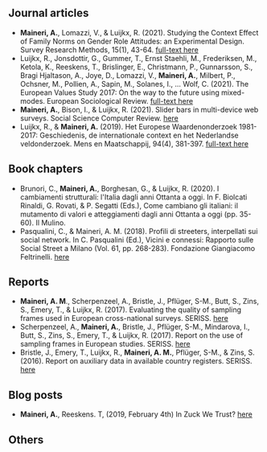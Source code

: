 ## Journal articles
- **Maineri, A.**, Lomazzi, V., & Luijkx, R. (2021). Studying the Context Effect of Family Norms on Gender Role Attitudes: an Experimental Design. Survey Research Methods, 15(1), 43-64. [full-text here](https://doi.org/10.18148/srm/2021.v15i1.7656)
- Luijkx, R., Jonsdottir, G., Gummer, T., Ernst Staehli, M., Frederiksen, M., Ketola, K., Reeskens, T., Brislinger, E., Christmann, P., Gunnarsson, S., Bragi Hjaltason, A., Joye, D., Lomazzi, V., **Maineri, A.**, Milbert, P., Ochsner, M., Pollien, A., Sapin, M., Solanes, I., ... Wolf, C. (2021). The European Values Study 2017: On the way to the future using mixed-modes. European Sociological Review. [full-text here](https://doi.org/10.1093/esr/jcaa049)
- **Maineri, A.**, Bison, I., & Luijkx, R. (2021). Slider bars in multi-device web surveys. Social Science Computer Review. [here](https://doi.org/10.1177/0894439319879132)
- Luijkx, R., & **Maineri, A.** (2019). Het Europese Waardenonderzoek 1981-2017: Geschiedenis, de internationale context en het Nederlandse veldonderzoek. Mens en Maatschappij, 94(4), 381-397. [full-text here](https://doi.org/10.5117/MEM2019.4.002.LUIJ)

## Book chapters
- Brunori, C., **Maineri, A.**, Borghesan, G., & Luijkx, R. (2020). I cambiamenti strutturali: l'Italia dagli anni Ottanta a oggi. In F. Biolcati Rinaldi, G. Rovati, & P. Segatti (Eds.), Come cambiano gli italiani: il mutamento di valori e atteggiamenti dagli anni Ottanta a oggi (pp. 35-60). Il Mulino.
- Pasqualini, C., & Maineri, A. M. (2018). Profili di streeters, interpellati sui social network. In C. Pasqualini (Ed.), Vicini e connessi: Rapporto sulle Social Street a Milano (Vol. 61, pp. 268-283). Fondazione Giangiacomo Feltrinelli. [here](http://fondazionefeltrinelli.it/app/uploads/2018/02/Vicini-e-connessi.pdf)

## Reports
- **Maineri, A. M**., Scherpenzeel, A., Bristle, J., Pflüger, S-M., Butt, S., Zins, S., Emery, T., & Luijkx, R. (2017). Evaluating the quality of sampling frames used in European cross-national surveys. SERISS. [here](https://seriss.eu/wp-content/uploads/2017/10/SERISS-Deliverable-2.2-_Report-Evaluating-the-quality-of-sampling-frames.pdf)
- Scherpenzeel, A., **Maineri, A.**, Bristle, J., Pflüger, S-M., Mindarova, I., Butt, S., Zins, S., Emery, T., & Luijkx, R. (2017). Report on the use of sampling frames in European studies. SERISS. [here](http://seriss.eu/_wpsite/wp-content/uploads/2017/01/SERISS-Deliverable-2.1-Report-on-the-use-of-sampling-frames-in-European-studies.pdf)
- Bristle, J., Emery, T., Luijkx, R., **Maineri, A. M.**, Pflüger, S-M., & Zins, S. (2016). Report on auxiliary data in available country registers. SERISS. [here](https://seriss.eu/wp-content/uploads/2016/12/SERISS-Deliverable-2.5-Report-on-auxiliary-data-in-country-registers.pdf)

## Blog posts
- **Maineri, A.**, Reeskens. T, (2019, February 4th) In Zuck We Trust? [here](https://www.socialevraagstukken.nl/in-zuck-we-trust/)

## Others
